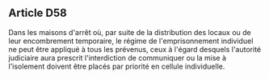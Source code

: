 Article D58
----
Dans les maisons d'arrêt où, par suite de la distribution des locaux ou de leur
encombrement temporaire, le régime de l'emprisonnement individuel ne peut être
appliqué à tous les prévenus, ceux à l'égard desquels l'autorité judiciaire aura
prescrit l'interdiction de communiquer ou la mise à l'isolement doivent être
placés par priorité en cellule individuelle.
